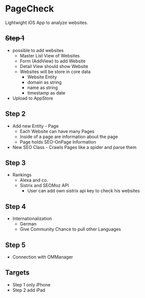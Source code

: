 PageCheck
=====

Lightwight iOS App to analyze websites.

## ~~Step 1~~
* possible to add websites
  * Master List View of Websites
  * Form (AddView) to add Website
  * Detail View should show Website
  * Websites will be store in core data
    * Website Entity
    * domain as string
    * name as string
    * timestamp as date
* Upload to AppStore

## Step 2
* Add new Entity - Page
  * Each Website can have many Pages
  * Inside of a page are information about the page
  * Page holds SEO-OnPage Information
* New SEO Class - Crawls Pages like a spider and parse them

## Step 3
* Rankings
  * Alexa and co.
  * Sistrix and SEOMoz API
    * User can add own sistrix api key to check his websites
    
## Step 4
* Internationalization
  * German
  * Give Community Chance to pull other Languages 
  
## Step 5
* Connection with OMManager

## Targets
* Step 1 only iPhone
* Step 2 add iPad